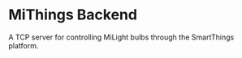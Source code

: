 MiThings Backend
================

A TCP server for controlling MiLight bulbs through the SmartThings platform.
